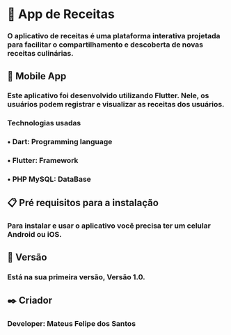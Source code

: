 # 🍏 App de Receitas

### O aplicativo de receitas é uma plataforma interativa projetada para facilitar o compartilhamento e descoberta de novas receitas culinárias.
 
## 📱 Mobile App

### Este aplicativo foi desenvolvido utilizando Flutter. Nele, os usuários podem registrar e visualizar as receitas dos usuários.

### **Technologias usadas**
### • Dart: Programming language
### • Flutter: Framework
### • PHP MySQL: DataBase

## 📋 Pré requisitos para a instalação
### Para instalar e usar o aplicativo você precisa ter um celular Android ou iOS.

## 📌 Versão
### Está na sua primeira versão, Versão 1.0.

## ✒️ Criador
### Developer: Mateus Felipe dos Santos
